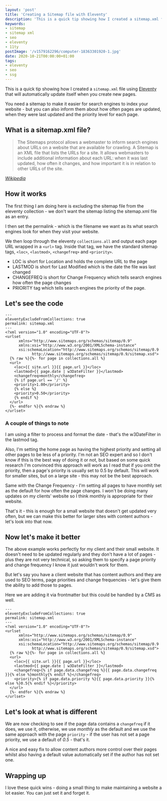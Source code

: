 ```yaml
---
layout: 'post'
title: 'Creating a Sitemap file with Eleventy'
description: 'This is a quick tip showing how I created a sitemap.xml file using Eleventy that will automatically update itself when you create new pages'
keywords:
- sitemap
- sitemap xml
- seo
- eleventy
- 11ty
postImage: '/v1579162296/computer-18363301920-1.jpg'
date: 2020-10-21T00:00:00+01:00
tags:
- eleventy
- seo
- ssg
---
```


This is a quick tip showing how I created a ```sitemap.xml``` file using [Eleventy](https://www.11ty.dev "Eleventy - the simpler static site generator") that will automatically update itself when you create new pages.

You need a sitemap to make it easier for search engines to index your website - but you can also inform them about how often pages are updated, when they were last updated and the priority level for each page.


## What is a sitemap.xml file?

>The Sitemaps protocol allows a webmaster to inform search engines about URLs on a website that are available for crawling. A Sitemap is an XML file that lists the URLs for a site. It allows webmasters to include additional information about each URL: when it was last updated, how often it changes, and how important it is in relation to other URLs of the site.

*[Wikipedia](https://en.wikipedia.org/wiki/Sitemaps)*

## How it works

The first thing I am doing here is excluding the sitemap file from the eleventy collection - we don't want the sitemap listing the sitemap.xml file as an entry.

I then set the permalink - which is the filename we want as its what search engines look for when they visit your website.

We then loop through the eleventy ```collections.all``` and output each page URL wrapped in a ```<url>``` tag. Inside that tag, we have the standard sitemap tags, ```<loc>```, ```<lastmod>```, ```<changefreq>``` and ```<priority>```.

- LOC is short for Location and holds the complete URL to the page
- LASTMOD is short for Last Modified which is the date the file was last changed
- CHANGEFREQ is short for Change Frequency which tells search engines how often the page changes
- PRIORITY tag which tells search engines the priority of the page.

## Let's see the code

```
---
eleventyExcludeFromCollections: true
permalink: sitemap.xml
---
<?xml version="1.0" encoding="UTF-8"?>
<urlset
      xmlns="http://www.sitemaps.org/schemas/sitemap/0.9"
      xmlns:xsi="http://www.w3.org/2001/XMLSchema-instance"
      xsi:schemaLocation="http://www.sitemaps.org/schemas/sitemap/0.9
            http://www.sitemaps.org/schemas/sitemap/0.9/sitemap.xsd">
  {% raw %}{%- for page in collections.all %}
  <url>
    <loc>{{ site.url }}{{ page.url }}</loc>
    <lastmod>{{ page.date | w3DateFilter }}</lastmod>
    <changefreq>monthly</changefreq>
    {% if page.url == '/' %}
    <priority>1.00</priority>
    {% else %}
    <priority>0.50</priority>
    {% endif %}
  </url>
  {%- endfor %}{% endraw %}
</urlset>
```

### A couple of things to note

I am using a filter to process and format the date - that's the w3DateFilter in the lastmod tag.

Also, I'm setting the home page as having the highest priority and setting all other pages to be less of a priority. I'm not an SEO expert and so I don't know if this is the best way of doing it or not, but based on some quick research I'm convinced this approach will work as I read that if you omit the priority, then a page's priority is usually set to 0.5 by default. This will work for smaller sites, but on a large site - this may not be the best approach.

Same with the Change Frequency - I'm setting all pages to have monthly set as the default for how often the page changes. I won't be doing many updates on my clients' website so I think monthly is appropriate for their website.

That's it - this is enough for a small website that doesn't get updated very often, but we can make this better for larger sites with content authors - let's look into that now.

## Now let's make it better

The above example works perfectly for my client and their small website. It doesn't need to be updated regularly and they don't have a lot of pages - plus they are not very technical, so asking them to specify a page priority and change frequency I know it just wouldn't work for them.

But let's say you have a client website that has content authors and they are used to SEO terms, page priorities and change frequencies - let's give them the ability to add those to pages.

Here we are adding it via frontmatter but this could be handled by a CMS as well.

```
---
eleventyExcludeFromCollections: true
permalink: sitemap.xml
---
<?xml version="1.0" encoding="UTF-8"?>
<urlset
      xmlns="http://www.sitemaps.org/schemas/sitemap/0.9"
      xmlns:xsi="http://www.w3.org/2001/XMLSchema-instance"
      xsi:schemaLocation="http://www.sitemaps.org/schemas/sitemap/0.9
            http://www.sitemaps.org/schemas/sitemap/0.9/sitemap.xsd">
  {% raw %}{%- for page in collections.all %}
  <url>
    <loc>{{ site.url }}{{ page.url }}</loc>
    <lastmod>{{ page.date | w3DateFilter }}</lastmod>
    <changefreq>{% if page.data.changefreq %}{{ page.data.changefreq }}{% else %}monthly{% endif %}</changefreq>
    <priority>{% if page.data.priority %}{{ page.data.priority }}{% else %}0.5{% endif %}</priority>
  </url>
  {%- endfor %}{% endraw %}
</urlset>
```

## Let's look at what is different

We are now checking to see if the page data contains a ```changefreq``` if it does, we use it, otherwise, we use *monthly* as the default and we use the same approach with the page ```priority``` - if the user has not set a page priority, we use a default of *0.5* - that's it.

A nice and easy fix to allow content authors more control over their pages whilst also having a default value automatically set if the author has not set one.

## Wrapping up
I love these quick wins - doing a small thing to make maintaining a website a lot easier. You can just set it and forget it.
